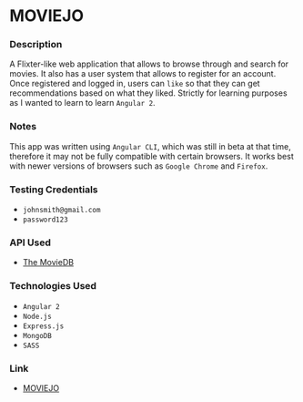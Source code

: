 # MOVIEJO

### Description
A Flixter-like web application that allows to browse through and search for movies. It also has a user system that allows to register for an account. Once registered and logged in, users can `like` so that they can get recommendations based on what they liked. Strictly for learning purposes as I wanted to learn to learn `Angular 2`.

### Notes
This app was written using `Angular CLI`, which was still in beta at that time, therefore it may not be fully compatible with certain browsers. It works best with newer versions of browsers such as `Google Chrome` and `Firefox`.

### Testing Credentials
* `johnsmith@gmail.com`
* `password123`

### API Used
* [The MovieDB](https://www.themoviedb.org)

### Technologies Used
* `Angular 2`
* `Node.js`
* `Express.js`
* `MongoDB`
* `SASS`

### Link
* [MOVIEJO](https://goto1.github.io/movie_finder/client/dist/)